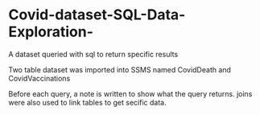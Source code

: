 # Covid-dataset-SQL-Data-Exploration-
A dataset queried with sql to return specific results

Two table dataset was imported into SSMS named CovidDeath and CovidVaccinations
 
Before each query, a note is written to show what the query returns.
joins were also used to link tables to get secific data.
